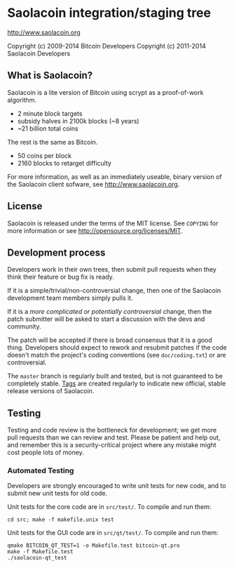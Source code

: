 Saolacoin integration/staging tree
================================

http://www.saolacoin.org

Copyright (c) 2009-2014 Bitcoin Developers
Copyright (c) 2011-2014 Saolacoin Developers

What is Saolacoin?
----------------

Saolacoin is a lite version of Bitcoin using scrypt as a proof-of-work algorithm.
 - 2 minute block targets
 - subsidy halves in 2100k blocks (~8 years)
 - ~21 billion total coins

The rest is the same as Bitcoin.
 - 50 coins per block
 - 2160 blocks to retarget difficulty

For more information, as well as an immediately useable, binary version of
the Saolacoin client sofware, see http://www.saolacoin.org.

License
-------

Saolacoin is released under the terms of the MIT license. See `COPYING` for more
information or see http://opensource.org/licenses/MIT.

Development process
-------------------

Developers work in their own trees, then submit pull requests when they think
their feature or bug fix is ready.

If it is a simple/trivial/non-controversial change, then one of the Saolacoin
development team members simply pulls it.

If it is a *more complicated or potentially controversial* change, then the patch
submitter will be asked to start a discussion with the devs and community.

The patch will be accepted if there is broad consensus that it is a good thing.
Developers should expect to rework and resubmit patches if the code doesn't
match the project's coding conventions (see `doc/coding.txt`) or are
controversial.

The `master` branch is regularly built and tested, but is not guaranteed to be
completely stable. [Tags](https://github.com/saolacoin-project/saolacoin/tags) are created
regularly to indicate new official, stable release versions of Saolacoin.

Testing
-------

Testing and code review is the bottleneck for development; we get more pull
requests than we can review and test. Please be patient and help out, and
remember this is a security-critical project where any mistake might cost people
lots of money.

### Automated Testing

Developers are strongly encouraged to write unit tests for new code, and to
submit new unit tests for old code.

Unit tests for the core code are in `src/test/`. To compile and run them:

    cd src; make -f makefile.unix test

Unit tests for the GUI code are in `src/qt/test/`. To compile and run them:

    qmake BITCOIN_QT_TEST=1 -o Makefile.test bitcoin-qt.pro
    make -f Makefile.test
    ./saolacoin-qt_test
